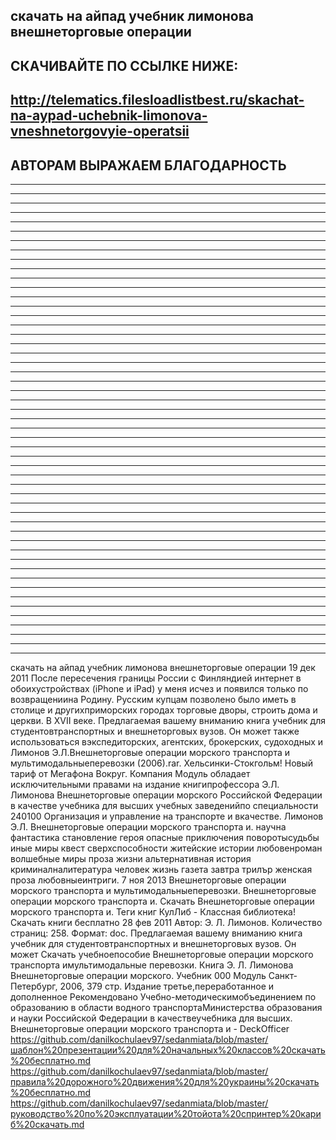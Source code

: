 скачать на айпад учебник лимонова внешнеторговые операции
--------------------------------------------------
СКАЧИВАЙТЕ ПО ССЫЛКЕ НИЖЕ:
--------------------------------------------------
http://telematics.filesloadlistbest.ru/skachat-na-aypad-uchebnik-limonova-vneshnetorgovyie-operatsii
--------------------------------------------------
АВТОРАМ ВЫРАЖАЕМ БЛАГОДАРНОСТЬ
--------------------------------------------------
--------------------------------------------------
--------------------------------------------------
--------------------------------------------------
--------------------------------------------------
--------------------------------------------------
--------------------------------------------------
--------------------------------------------------
--------------------------------------------------
--------------------------------------------------
--------------------------------------------------
--------------------------------------------------
--------------------------------------------------
--------------------------------------------------
--------------------------------------------------
--------------------------------------------------
--------------------------------------------------
--------------------------------------------------
--------------------------------------------------
--------------------------------------------------
--------------------------------------------------
--------------------------------------------------
--------------------------------------------------
--------------------------------------------------
--------------------------------------------------
--------------------------------------------------
--------------------------------------------------
--------------------------------------------------
--------------------------------------------------
--------------------------------------------------
--------------------------------------------------
--------------------------------------------------
--------------------------------------------------
--------------------------------------------------
--------------------------------------------------
--------------------------------------------------
--------------------------------------------------
--------------------------------------------------
--------------------------------------------------
--------------------------------------------------
--------------------------------------------------
--------------------------------------------------
--------------------------------------------------
--------------------------------------------------
--------------------------------------------------
--------------------------------------------------
--------------------------------------------------
--------------------------------------------------
--------------------------------------------------
--------------------------------------------------
--------------------------------------------------
--------------------------------------------------
скачать на айпад учебник лимонова внешнеторговые операции 19 дек 2011  После пересечения границы России с Финляндией интернет в обоихустройствах (iPhone и iPad) у меня исчез и появился только по возвращениина Родину.  Русским купцам позволено было иметь в столице и другихприморских городах торговые дворы, строить дома и церкви. В XVII веке. Предлагаемая вашему вниманию книга  учебник для студентовтранспортных и внешнеторговых вузов. Он может также использоваться вэкспедиторских, агентских, брокерских, судоходных и  Лимонов Э.Л.Внешнеторговые операции морского транспорта и мультимодальныеперевозки (2006).rar. Хельсинки-Стокгольм! Новый тариф от Мегафона Вокруг. Компания Модуль обладает исключительными правами на издание книгипрофессора Э.Л. Лимонова Внешнеторговые операции морского Российской Федерации в качестве учебника для высших учебных заведенийпо специальности 240100 Организация и управление на транспорте и вкачестве. Лимонов Э.Л. Внешнеторговые операции морского транспорта и. научна фантастика становление героя опасные приключения поворотысудьбы иные миры квест сверхспособности житейские истории любовенроман волшебные миры проза жизни альтернативная история криминалналитература человек жизнь газета завтра трилър женская проза любовныеинтриги. 7 ноя 2013  Внешнеторговые операции морского транспорта и мультимодальныеперевозки. Внешнеторговые операции морского транспорта и. Скачать Внешнеторговые операции морского транспорта и. Теги книг  КулЛиб - Классная библиотека! Скачать книги бесплатно
28 фев 2011  Автор: Э. Л. Лимонов. Количество страниц: 258. Формат: doc. Предлагаемая вашему вниманию книга  учебник для студентовтранспортных и внешнеторговых вузов. Он может  Скачать учебноепособие Внешнеторговые операции морского транспорта имультимодальные перевозки. Книга Э. Л. Лимонова Внешнеторговые операции морского. Учебник 000 Модуль Санкт-Петербург, 2006, 379 стр. Издание третье,переработанное и дополненное Рекомендовано Учебно-методическимобъединением по образованию в области водного транспортаМинистерства образования и науки Российской Федерации в качествеучебника для высших. Внешнеторговые операции морского транспорта и  - DeckOfficer
https://github.com/danilkochulaev97/sedanmiata/blob/master/шаблон%20презентации%20для%20начальных%20классов%20скачать%20бесплатно.md
https://github.com/danilkochulaev97/sedanmiata/blob/master/правила%20дорожного%20движения%20для%20украины%20скачать%20бесплатно.md
https://github.com/danilkochulaev97/sedanmiata/blob/master/руководство%20по%20эксплуатации%20тойота%20спринтер%20кариб%20скачать.md